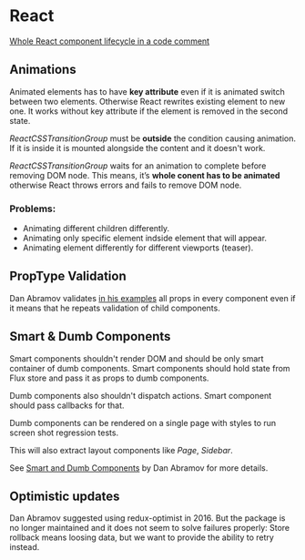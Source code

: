 # React

[Whole React component lifecycle in a code comment]( https://github.com/facebook/react/blob/master/src/renderers/shared/reconciler/ReactCompositeComponent.js#L49-L74)

## Animations

Animated elements has to have **key attribute** even if it is animated switch between two elements. Otherwise React rewrites existing element to new one. It works without key attribute if the element is removed in the second state.

*ReactCSSTransitionGroup* must be **outside** the condition causing animation. If it is inside it is mounted alongside the content and it doesn't work.

*ReactCSSTransitionGroup* waits for an animation to complete before removing DOM node. This means, it’s **whole conent has to be animated** otherwise React throws errors and fails to remove DOM node.

### Problems:
- Animating different children differently.
- Animating only specific element indside element that will appear.
- Animating element differently for different viewports (teaser).

## PropType Validation

Dan Abramov validates [in his examples](http://rackt.org/redux/docs/basics/UsageWithReact.html) all props in every component even if it means that he repeats validation of child components.

## Smart & Dumb Components

Smart components shouldn't render DOM and should be only smart container of dumb components. Smart components should hold state from Flux store and pass it as props to dumb components.

Dumb components also shouldn't dispatch actions. Smart component should pass callbacks for that.

Dumb components can be rendered on a single page with styles to run screen shot regression tests.

This will also extract layout components like *Page*, *Sidebar*.

See [Smart and Dumb Components](https://medium.com/@dan_abramov/smart-and-dumb-components-7ca2f9a7c7d0#.d83x3rplr) by Dan Abramov for more details.


## Optimistic updates

Dan Abramov suggested using redux-optimist in 2016. But the package is no longer maintained and it does not seem to solve failures properly: Store rollback means loosing data, but we want to provide the ability to retry instead.